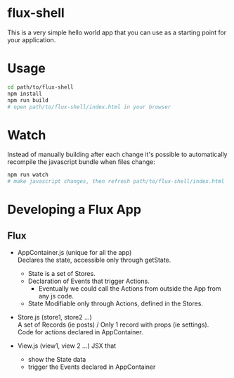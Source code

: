 # flux-shell

This is a very simple hello world app that you can use as a starting point for your application.

# Usage

```bash
cd path/to/flux-shell
npm install
npm run build
# open path/to/flux-shell/index.html in your browser
```

# Watch

Instead of manually building after each change it's possible to automatically recompile the javascript bundle when files change:

```bash
npm run watch
# make javascript changes, then refresh path/to/flux-shell/index.html
```


# Developing a Flux App

## Flux

- AppContainer.js (unique for all the app)      
Declares the state, accessible only through getState.  
    - State is a set of Stores.  
    - Declaration of Events that trigger Actions.  
        - Eventually we could call the Actions from outside the App from any js code.  
    - State Modifiable only through Actions, defined in the Stores.  

- Store.js (store1, store2 ...)  
A set of Records (ie posts) / Only 1 record with props (ie settings).  
Code for actions declared in AppContainer.  
        
- View.js  (view1, view 2 ...)
JSX that 
    - show the State data
    - trigger the Events declared in AppContainer